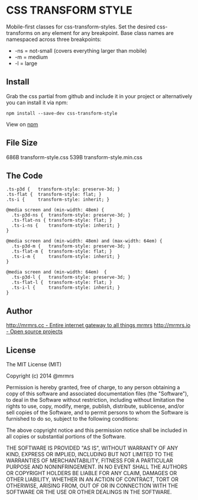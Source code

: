 # CSS TRANSFORM STYLE

  Mobile-first classes for css-transform-styles.
  Set the desired css-transforms on any element for any breakpoint.
  Base class names are namespaced across three breakpoints:

*  -ns = not-small (covers everything larger than mobile)
*  -m  = medium
*  -l  = large

## Install
Grab the css partial from github and include it in your project or alternatively
you can install it via npm:
```
npm install --save-dev css-transform-style
```
View on [npm](https://www.npmjs.org/package/css-transform-style)


## File Size

686B transform-style.css
539B transform-style.min.css

## The Code
```
.ts-p3d {   transform-style: preserve-3d; }
.ts-flat {  transform-style: flat; }
.ts-i {     transform-style: inherit; }

@media screen and (min-width: 48em) {
  .ts-p3d-ns {  transform-style: preserve-3d; }
  .ts-flat-ns { transform-style: flat; }
  .ts-i-ns {    transform-style: inherit; }
}

@media screen and (min-width: 48em) and (max-width: 64em) {
  .ts-p3d-m {   transform-style: preserve-3d; }
  .ts-flat-m {  transform-style: flat; }
  .ts-i-m {     transform-style: inherit; }
}

@media screen and (min-width: 64em)  {
  .ts-p3d-l {   transform-style: preserve-3d; }
  .ts-flat-l {  transform-style: flat; }
  .ts-i-l {     transform-style: inherit; }
}

```

## Author

[http://mrmrs.cc - Entire internet gateway to all things mrmrs](http://mrmrs.cc)
[http://mrmrs.io - Open source projects](http://mrmrs.io)

## License

The MIT License (MIT)

Copyright (c) 2014 @mrmrs

Permission is hereby granted, free of charge, to any person obtaining a copy
of this software and associated documentation files (the "Software"), to deal
in the Software without restriction, including without limitation the rights
to use, copy, modify, merge, publish, distribute, sublicense, and/or sell
copies of the Software, and to permit persons to whom the Software is
furnished to do so, subject to the following conditions:

The above copyright notice and this permission notice shall be included in
all copies or substantial portions of the Software.

THE SOFTWARE IS PROVIDED "AS IS", WITHOUT WARRANTY OF ANY KIND, EXPRESS OR
IMPLIED, INCLUDING BUT NOT LIMITED TO THE WARRANTIES OF MERCHANTABILITY,
FITNESS FOR A PARTICULAR PURPOSE AND NONINFRINGEMENT. IN NO EVENT SHALL THE
AUTHORS OR COPYRIGHT HOLDERS BE LIABLE FOR ANY CLAIM, DAMAGES OR OTHER
LIABILITY, WHETHER IN AN ACTION OF CONTRACT, TORT OR OTHERWISE, ARISING FROM,
OUT OF OR IN CONNECTION WITH THE SOFTWARE OR THE USE OR OTHER DEALINGS IN
THE SOFTWARE.

